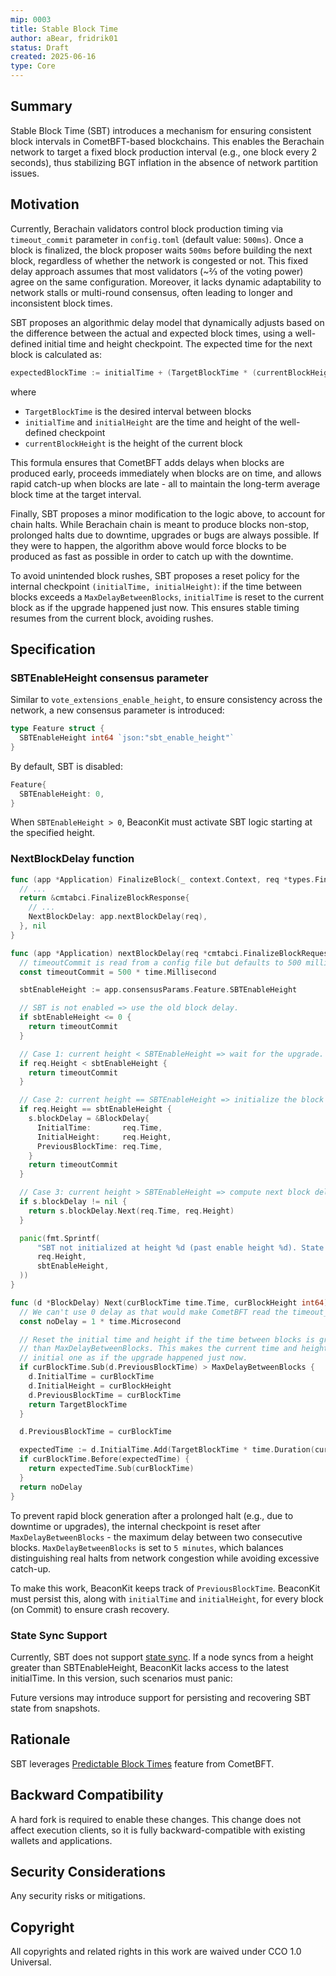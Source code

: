 ```yaml
---
mip: 0003
title: Stable Block Time
author: aBear, fridrik01
status: Draft
created: 2025-06-16
type: Core
---
```


## Summary

Stable Block Time (SBT) introduces a mechanism for ensuring consistent block intervals in CometBFT-based blockchains. This enables the Berachain network to target a fixed block production interval (e.g., one block every 2 seconds), thus stabilizing BGT inflation in the absence of network partition issues.

## Motivation

Currently, Berachain validators control block production timing via `timeout_commit` parameter in `config.toml` (default value: `500ms`). Once a block is finalized, the block proposer waits `500ms` before building the next block, regardless of whether the network is congested or not. This fixed delay approach assumes that most validators (~⅔ of the voting power) agree on the same configuration. Moreover, it lacks dynamic adaptability to network stalls or multi-round consensus, often leading to longer and inconsistent block times.

SBT proposes an algorithmic delay model that dynamically adjusts based on the difference between the actual and expected block times, using a well-defined initial time and height checkpoint. The expected time for the next block is calculated as:

```go
expectedBlockTime := initialTime + (TargetBlockTime * (currentBlockHeight-initialHeight))
```

where
- `TargetBlockTime` is the desired interval between blocks
- `initialTime` and `initialHeight` are the time and height of the well-defined checkpoint
- `currentBlockHeight` is the height of the current block

This formula ensures that CometBFT adds delays when blocks are produced early, proceeds immediately when blocks are on time, and allows rapid catch-up when blocks are late - all to maintain the long-term average block time at the target interval.

Finally, SBT proposes a minor modification to the logic above, to account for chain halts. While Berachain chain is meant to produce blocks non-stop, prolonged halts due to downtime, upgrades or bugs are always possible. If they were to happen, the algorithm above would force blocks to be produced as fast as possible in order to catch up with the downtime.

To avoid unintended block rushes, SBT proposes a reset policy for the internal checkpoint `(initialTime, initialHeight)`: if the time between blocks exceeds a `MaxDelayBetweenBlocks`, `initialTime` is reset to the current block as if the upgrade happened just now. This ensures stable timing resumes from the current block, avoiding rushes.

## Specification

### SBTEnableHeight consensus parameter

Similar to `vote_extensions_enable_height`, to ensure consistency across the network, a new consensus parameter is introduced:

```go
type Feature struct {
  SBTEnableHeight int64 `json:"sbt_enable_height"`
}
```

By default, SBT is disabled:

```go
Feature{
  SBTEnableHeight: 0,
}
```

When `SBTEnableHeight > 0`, BeaconKit must activate SBT logic starting at the specified height.

### NextBlockDelay function

```go
func (app *Application) FinalizeBlock(_ context.Context, req *types.FinalizeBlockRequest) (*types.FinalizeBlockResponse, error) {
  // ...
  return &cmtabci.FinalizeBlockResponse{
    // ...
    NextBlockDelay: app.nextBlockDelay(req),
  }, nil
}

func (app *Application) nextBlockDelay(req *cmtabci.FinalizeBlockRequest) time.Duration {
  // timeoutCommit is read from a config file but defaults to 500 milliseconds
  const timeoutCommit = 500 * time.Millisecond

  sbtEnableHeight := app.consensusParams.Feature.SBTEnableHeight

  // SBT is not enabled => use the old block delay.
  if sbtEnableHeight <= 0 {
    return timeoutCommit
  }

  // Case 1: current height < SBTEnableHeight => wait for the upgrade.
  if req.Height < sbtEnableHeight {
    return timeoutCommit
  }

  // Case 2: current height == SBTEnableHeight => initialize the block delay.
  if req.Height == sbtEnableHeight {
    s.blockDelay = &BlockDelay{
      InitialTime:       req.Time,
      InitialHeight:     req.Height,
      PreviousBlockTime: req.Time,
    }
    return timeoutCommit
  }

  // Case 3: current height > SBTEnableHeight => compute next block delay
  if s.blockDelay != nil {
    return s.blockDelay.Next(req.Time, req.Height)
  }

  panic(fmt.Sprintf(
      "SBT not initialized at height %d (past enable height %d). State sync is not supported",
      req.Height,
      sbtEnableHeight,
  ))
}

func (d *BlockDelay) Next(curBlockTime time.Time, curBlockHeight int64) time.Duration {
  // We can't use 0 delay as that would make CometBFT read the timeout_commit from config file
  const noDelay = 1 * time.Microsecond

  // Reset the initial time and height if the time between blocks is greater
  // than MaxDelayBetweenBlocks. This makes the current time and height the
  // initial one as if the upgrade happened just now.
  if curBlockTime.Sub(d.PreviousBlockTime) > MaxDelayBetweenBlocks {
    d.InitialTime = curBlockTime
    d.InitialHeight = curBlockHeight
    d.PreviousBlockTime = curBlockTime
    return TargetBlockTime
  }

  d.PreviousBlockTime = curBlockTime

  expectedTime := d.InitialTime.Add(TargetBlockTime * time.Duration(curBlockHeight - d.InitialHeight))
  if curBlockTime.Before(expectedTime) {
    return expectedTime.Sub(curBlockTime)
  }
  return noDelay
}
```

To prevent rapid block generation after a prolonged halt (e.g., due to downtime or upgrades), the internal checkpoint is reset after `MaxDelayBetweenBlocks` - the maximum delay between two consecutive blocks. `MaxDelayBetweenBlocks` is set to `5 minutes`, which balances distinguishing real halts from network congestion while avoiding excessive catch-up.

To make this work, BeaconKit keeps track of `PreviousBlockTime`. BeaconKit must persist this, along with `initialTime` and `initialHeight`, for every block (on Commit) to ensure crash recovery.

### State Sync Support

Currently, SBT does not support [state sync](https://docs.cometbft.com/v1.0/explanation/core/state-sync). If a node syncs from a height greater than SBTEnableHeight, BeaconKit lacks access to the latest initialTime. In this version, such scenarios must panic:

Future versions may introduce support for persisting and recovering SBT state from snapshots.

## Rationale

SBT leverages [Predictable Block Times](https://github.com/cometbft/cometbft/blob/main/docs/references/architecture/adr-115-predictable-block-times.md) feature from CometBFT.

## Backward Compatibility

A hard fork is required to enable these changes. This change does not affect execution clients, so it is fully backward-compatible with existing wallets and applications.

## Security Considerations

Any security risks or mitigations.

## Copyright

All copyrights and related rights in this work are waived under CCO 1.0 Universal.
